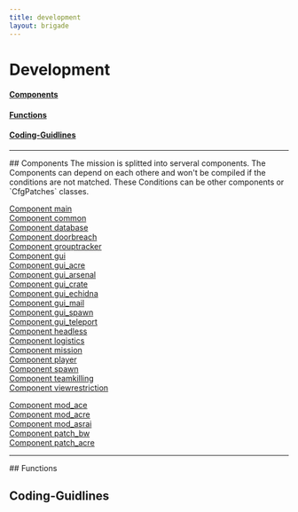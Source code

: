 ```yaml
---
title: development
layout: brigade
---
```


# Development



#### [Components](#components)
#### [Functions](#functions)
#### [Coding-Guidlines](#coding)

<hr>
## <a name="components"></a>Components
The mission is splitted into serveral components. The Components can depend on each othere and won't be compiled if the conditions are not matched.
These Conditions can be other components or `CfgPatches` classes.

[Component main](development/components/main.md)    
[Component common](development/components/common.md)    
[Component database](development/components/database.md)   
[Component doorbreach](development/components/doorbreach.md)   
[Component grouptracker](development/components/grouptracker.md)   
[Component gui](development/components/gui.md)   
[Component gui_acre](development/components/gui_acre.md)   
[Component gui_arsenal](development/components/gui_arsenal.md)   
[Component gui_crate](development/components/gui_crate.md)   
[Component gui_echidna](development/components/gui_echidna.md)   
[Component gui_mail](development/components/gui_mail.md)   
[Component gui_spawn](development/components/gui_spawn.md)   
[Component gui_teleport](development/components/gui_teleport.md)   
[Component headless](development/components/headless.md)   
[Component logistics](development/components/logistics.md)   
[Component mission](development/components/mission.md)   
[Component player](development/components/player.md)   
[Component spawn](development/components/spawn.md)   
[Component teamkilling](development/components/teamkilling.md)   
[Component viewrestriction](development/components/viewrestriction.md)   

[Component mod_ace](development/components/mod_ace.md)   
[Component mod_acre](development/components/mod_acre.md)   
[Component mod_asrai](development/components/mod_asrai.md)   
[Component patch_bw](development/components/patch_bw.md)   
[Component patch_acre](development/components/patch_acre.md)   

<hr>
## <a name="functions"></a>Functions

## <a name="coding"></a>Coding-Guidlines
